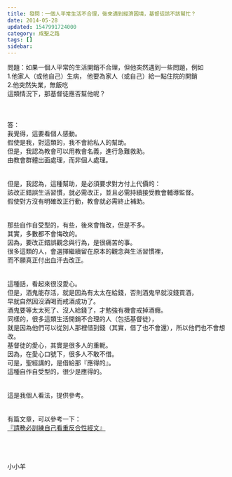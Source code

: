 ```yaml
---
title: 發問：一個人平常生活不合理，後來遇到經濟困境，基督徒該不該幫忙？
date: 2014-05-28
updated: 1547991724000
category: 成聖之路
tags: []
sidebar: 
---
```


<p>問題：如果一個人平常的生活開銷不合理，但他突然遇到一些問題，例如<br/>1.他家人（或他自己）生病， 他要為家人（或自己）給一點住院的開銷<br/>2.他突然失業，無飯吃<br/>這類情況下，那基督徒應否幫他呢？<br/><!--more--> <br/><br/><br/>答：<br/>我覺得，這要看個人感動。<br/>假使是我，對這類的，我不會給私人的幫助。<br/>但是，我認為教會可以用教會名義，進行急難救助。<br/>由教會群體出面處理，而非個人處理。<br/> <br/><br/>但是，我認為，這種幫助，是必須要求對方付上代價的：<br/>該改正錯誤生活習慣，就必需改正，並且必需持續接受教會輔導監督。<br/>假使對方沒有明確改正行動，教會就必需終止補助。<br/> <br/><br/>那些自作自受型的，有些，後來會悔改，但是不多。<br/>其實，多數都不會悔改的。<br/>因為，要改正錯誤觀念與行為，是很痛苦的事。<br/>很多這類的人，會選擇繼續留在原本的觀念與生活習慣裡，<br/>而不願真正付出血汗去改正。<br/><br/><br/>這種話，看起來很沒愛心。<br/>但是，酒鬼能存活，就是因為有太太在給錢，否則酒鬼早就沒錢買酒，<br/>早就自然因沒酒喝而戒酒成功了。<br/>酒鬼要等太太死了、沒人給錢了，才勉強有機會戒掉酒癮。<br/>同樣的，很多這類生活開銷不合理的人（包括基督徒），<br/>就是因為他們可以從別人那裡借到錢（其實，借了也不會還），所以他們也不會想改。<br/>基督徒的愛心，其實是很多人的重軛。<br/>因為，在愛心口號下，很多人不敢不借。<br/>可是，聖經講的，是借給那『應得的』。<br/>這種自作自受型的，很少是應得的。<br/> <br/><br/>這是我個人看法，提供參考。<br/> <br/><br/>有篇文章，可以參考一下：<br/><a href="/posts/269194548">『請務必訓練自己看重反合性經文』</a><br/><br/><br/><br/><br/>小小羊<br/><br/><br/><br/><br/><br/>
</p>